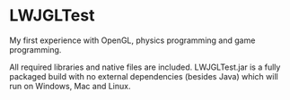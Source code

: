 LWJGLTest
=========
My first experience with OpenGL, physics programming and game programming.

All required libraries and native files are included.
LWJGLTest.jar is a fully packaged build with no external dependencies (besides Java) which will run on Windows, Mac and Linux.